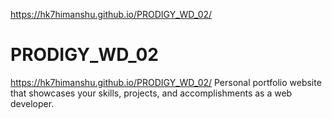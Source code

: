 https://hk7himanshu.github.io/PRODIGY_WD_02/
# PRODIGY_WD_02
https://hk7himanshu.github.io/PRODIGY_WD_02/
Personal portfolio website that showcases your skills, projects, and accomplishments as a web developer.
